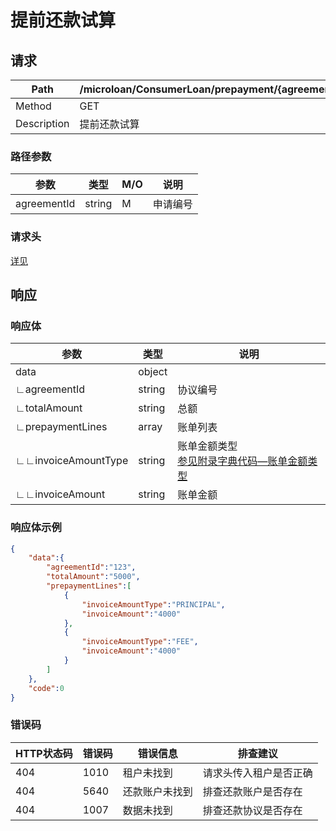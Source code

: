 # 提前还款试算

## 请求

| Path        | /microloan/ConsumerLoan/prepayment/{agreementId}/calculate |
| ----------- | ---------------------------------------------------------- |
| Method      | GET                                                        |
| Description | 提前还款试算                                               |

### 路径参数

| 参数        | 类型   | M/O  | 说明     |
| ----------- | ------ | ---- | -------- |
| agreementId | string | M    | 申请编号 |

### 请求头

[详见](../../header.md)

## 响应

### 响应体

| 参数                | 类型   | 说明                                                         |
| ------------------- | ------ | ------------------------------------------------------------ |
| data                | object |                                                              |
| ∟agreementId        | string | 协议编号                                                     |
| ∟totalAmount        | string | 总额                                                         |
| ∟prepaymentLines    | array  | 账单列表                                                     |
| ∟∟invoiceAmountType | string | 账单金额类型<br/>[参见附录字典代码—账单金额类型](../../appendices/dictionary_code.md) |
| ∟∟invoiceAmount     | string | 账单金额                                                     |

### 响应体示例

```json
{
    "data":{
        "agreementId":"123",
        "totalAmount":"5000",
        "prepaymentLines":[
            {
                "invoiceAmountType":"PRINCIPAL",
                "invoiceAmount":"4000"
            },
            {
                "invoiceAmountType":"FEE",
                "invoiceAmount":"4000"
            }
        ]
    },
    "code":0
}
```

### 错误码

| HTTP状态码 | 错误码 | 错误信息       | 排查建议               |
| ---------- | ------ | -------------- | ---------------------- |
| 404        | 1010   | 租户未找到     | 请求头传入租户是否正确 |
| 404        | 5640   | 还款账户未找到 | 排查还款账户是否存在   |
| 404        | 1007   | 数据未找到     | 排查还款协议是否存在   |